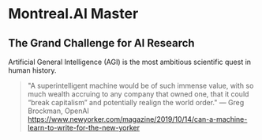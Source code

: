 # Montreal.AI Master

## The Grand Challenge for AI Research

Artificial General Intelligence (AGI) is the most ambitious scientific quest in human history.

> "A superintelligent machine would be of such immense value, with so much wealth accruing to any company that owned one, that it could “break capitalism” and potentially realign the world order." — Greg Brockman, OpenAI https://www.newyorker.com/magazine/2019/10/14/can-a-machine-learn-to-write-for-the-new-yorker
